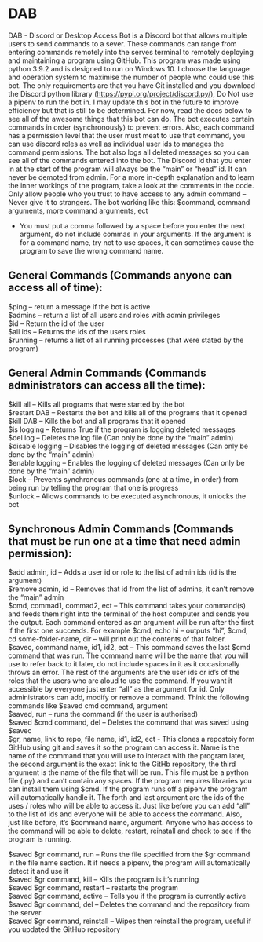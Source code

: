 # DAB
DAB - Discord or Desktop Access Bot is a Discord bot that allows multiple users to send commands to a sever. These commands can range from entering commands remotely into the serves terminal to remotely deploying and maintaining a program using GitHub. This program was made using python 3.9.2 and is designed to run on Windows 10. I choose the language and operation system to maximise the number of people who could use this bot. The only requirements are that you have Git installed and you download the Discord python library (https://pypi.org/project/discord.py/), Do Not use a pipenv to run the bot in. I may update this bot in the future to improve efficiency but that is still to be determined. For now, read the docs below to see all of the awesome things that this bot can do. The bot executes certain commands in order (synchronously) to prevent errors. Also, each command has a permission level that the user must meat to use that command, you can use discord roles as well as individual user ids to manages the command permissions. The bot also logs all deleted messages so you can see all of the commands entered into the bot. The Discord id that you enter in at the start of the program will always be the “main” or “head” id. It can never be demoted from admin. For a more in-depth explanation and to learn the inner workings of the program, take a look at the comments in the code.  Only allow people who you trust to have access to any admin command – Never give it to strangers.
The bot working like this:
$command, command arguments, more command arguments, ect
-	You must put a comma followed by a space before you enter the next argument, do not include commas in your arguments. If the argument is for a command name, try not to use spaces, it can sometimes cause the program to save the wrong command name.

## General Commands (Commands anyone can access all of  time):
$ping – return a message if the bot is active <br/>
$admins – return a list of all users and roles with admin privileges <br/>
$id – Return the id of the user <br/>
$all ids – Returns the ids of the users roles <br/>
$running – returns a list of all running processes (that were stated by the program) <br/>

## General Admin Commands (Commands administrators can access all the time):
$kill all – Kills all programs that were started by the bot <br/>
$restart DAB – Restarts the bot and kills all of the programs that it opened <br/>
$kill DAB – Kills the bot and all programs that it opened<br/>
$is logging – Returns True if the program is logging deleted messages<br/>
$del log – Deletes the log file (Can only be done by the “main” admin) <br/>
$disable logging – Disables the logging of deleted messages (Can only be done by the “main” admin) <br/>
$enable logging – Enables the logging of deleted messages (Can only be done by the “main” admin) <br/>
$lock – Prevents synchronous commands (one at a time, in order) from being run by telling the program that one is progress <br/>
$unlock – Allows commands to be executed asynchronous, it unlocks the bot<br/>


## Synchronous Admin Commands (Commands that must be run one at a time that need admin permission):
$add admin, id – Adds a user id or role to the list of admin ids (id is the argument) <br/>
$remove admin, id – Removes that id from the list of admins, it can’t remove the “main” admin<br/>
$cmd, commad1, commad2, ect – This command takes your command(s) and feeds them right into the terminal of the host computer and sends you the output. Each command entered as an argument will be run after the first if the first one succeeds. For example $cmd, echo hi – outputs “hi”, $cmd, cd some-folder-name, dir – will print out the contents of that folder.<br/>
$savec, command name, id1, id2, ect – This command saves the last $cmd command that was run. The command name will be the name that you will use to refer back to it later, do not include spaces in it as it occasionally throws an error. The rest of the arguments are the user ids or id’s of the roles that the users who are aloud to use the command. If you want it accessible by everyone just enter “all” as the argument for id. Only administrators can add, modify or remove a command. Think the following commands like $saved cmd command, argument<br/>
$saved, run – runs the command (if the user is authorised) <br/>
$saved $cmd command, del – Deletes the command that was saved using $savec<br/>
$gr, name, link to repo, file name, id1, id2, ect -  This clones a repostoiy form GitHub using git and saves it so the program can access it. Name is the name of the command that you will use to interact with the program later, the second argument is the exact link to the GitHb repository, the third argument is the name of the file that will be run. This file must be a python file (.py) and can’t contain any spaces. If the program requires libraries you can install them using $cmd. If the program runs off a pipenv the program will automatically handle it. The forth and last argument are the ids of the uses / roles who will be able to access it. Just like before you can add “all” to the list of ids and everyone will be able to access the command. Also, just like before, it’s $command name, argument. Anyone who has access to the command will be able to delete, restart, reinstall and check to see if the program is running.<br/>

$saved $gr command, run – Runs the file specified from the $gr command in the file name section. It if needs a pipenv, the program will automatically detect it and use it<br/>
$saved $gr command, kill – Kills the program is it’s running<br/>
$saved $gr command, restart – restarts the program<br/>
$saved $gr command, active – Tells you if the program is currently active<br/>
$saved $gr command, del – Deletes the command and the repository from the server<br/>
$saved $gr command, reinstall – Wipes then reinstall the program, useful if you updated the GitHub repository<br/>


